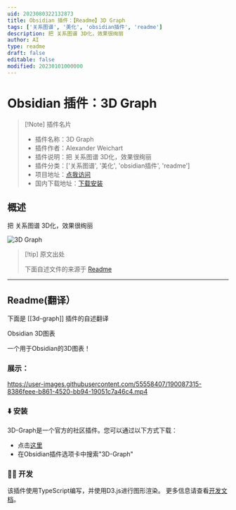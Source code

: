 ```yaml
---
uid: 2023080322132873
title: Obsidian 插件：【Readme】3D Graph
tags: ['关系图谱', '美化', 'obsidian插件', 'readme']
description: 把 关系图谱 3D化，效果很绚丽
author: AI
type: readme
draft: false
editable: false
modified: 20230101000000
---
```


# Obsidian 插件：3D Graph

> [!Note] 插件名片
> - 插件名称：3D Graph
> - 插件作者：Alexander Weichart
> - 插件说明：把 关系图谱 3D化，效果很绚丽
> - 插件分类：['关系图谱', '美化', 'obsidian插件', 'readme']
> - 项目地址：[点我访问](https://github.com/AlexW00/obsidian-3d-graph)
> - 国内下载地址：[下载安装](https://pkmer.cn/products/plugin/pluginMarket/?3d-graph)

## 概述

把 关系图谱 3D化，效果很绚丽

![3D Graph](https://cdn.pkmer.cn/covers/3d-graph.gif!pkmer)

> [!tip] 原文出处
> 
>下面自述文件的来源于 [Readme](https://ghproxy.net/https://raw.githubusercontent.com/AlexW00/obsidian-3d-graph/master/README.md)
> 

---

## Readme(翻译）

下面是 [[3d-graph]] 插件的自述翻译



Obsidian 3D图表

一个用于Obsidian的3D图表！

### 展示：

https://user-images.githubusercontent.com/55558407/190087315-8386feee-b861-4520-bb94-19051c7a46c4.mp4

### ⬇️ 安装

3D-Graph是一个官方的社区插件。您可以通过以下方式下载：
- 点击[这里](https://obsidian.md/plugins?id=3d-graph)
- 在Obsidian插件选项卡中搜索"3D-Graph"

### 👨‍💻 开发

该插件使用TypeScript编写，并使用D3.js进行图形渲染。
更多信息请查看[开发文档](docs/dev-docs.md)。



